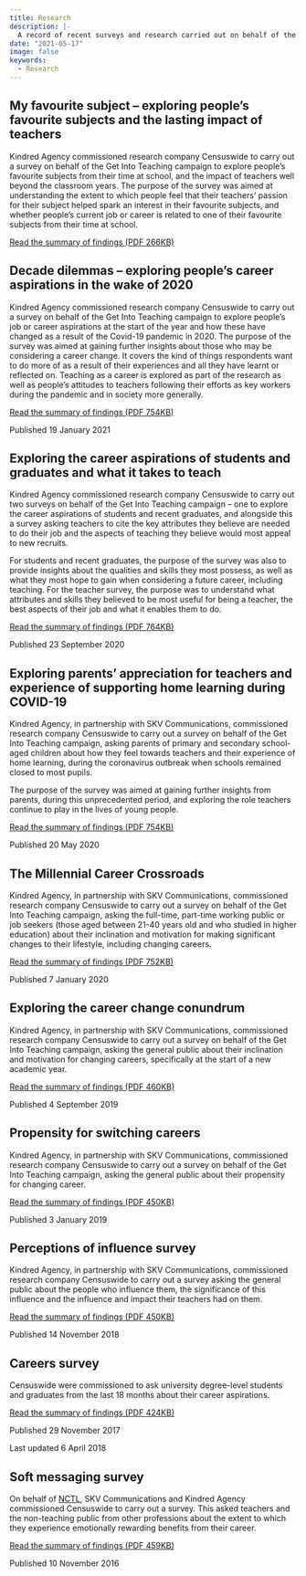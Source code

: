 ```yaml
---
title: Research
description: |-
  A record of recent surveys and research carried out on behalf of the Get Into Teaching campaign, such as the effect of the Covid-19 pandemic on people's career aspirations.
date: "2021-05-17"
image: false
keywords:
  - Research
---
```


## My favourite subject – exploring people’s favourite subjects and the lasting impact of teachers

Kindred Agency commissioned research company Censuswide to carry out a survey on behalf of the Get Into Teaching campaign to explore people’s favourite subjects from their time at school, and the impact of teachers well beyond the classroom years. The purpose of the survey was aimed at understanding the extent to which people feel that their teachers’ passion for their subject helped spark an interest in their favourite subjects, and whether people’s current job or career is related to one of their favourite subjects from their time at school. 

<a href="/assets/documents/my-favourite-subject.pdf">
    Read the summary of findings (PDF 266KB)
    <i class="fas fa-file-pdf"></i>
</a>

## Decade dilemmas – exploring people’s career aspirations in the wake of 2020

Kindred Agency commissioned research company Censuswide to carry out a survey on behalf of the Get Into Teaching campaign to explore people’s job or career aspirations at the start of the year and how these have changed as a result of the Covid-19 pandemic in 2020.
The purpose of the survey was aimed at gaining further insights about those who may be considering a career change. It covers the kind of things respondents want to do more of as a result of their experiences and all they have learnt or reflected on. Teaching as a career is explored as part of the research as well as people’s attitudes to teachers following their efforts as key workers during the pandemic and in society more generally.

<a href="/assets/documents/exploring-career-aspirations-in-the-wake-of-2020.pdf" class="call-to-action-icon-button">
    Read the summary of findings (PDF 754KB)
    <i class="fas fa-file-pdf"></i>
</a>

Published 19 January 2021

## Exploring the career aspirations of students and graduates and what it takes to teach

Kindred Agency commissioned research company Censuswide to carry out two surveys on behalf of the Get Into Teaching campaign – one to explore the career aspirations of students and recent graduates, and alongside this a survey asking teachers to cite the key attributes they believe are needed to do their job and the aspects of teaching they believe would most appeal to new recruits.

For students and recent graduates, the purpose of the survey was also to provide insights about the qualities and skills they most possess, as well as what they most hope to gain when considering a future career, including teaching. For the teacher survey, the purpose was to understand what attributes and skills they believed to be most useful for being a teacher, the best aspects of their job and what it enables them to do.

<a href="/assets/documents/it-takes-you-to-teach.pdf" class="call-to-action-icon-button">
    Read the summary of findings (PDF 764KB)
    <i class="fas fa-file-pdf"></i>
</a>

Published 23 September 2020

## Exploring parents’ appreciation for teachers and experience of supporting home learning during COVID-19

Kindred Agency, in partnership with SKV Communications, commissioned research company Censuswide to carry out a survey on behalf of the Get Into Teaching campaign, asking parents of primary and secondary school-aged children about how they feel towards teachers and their experience of home learning, during the coronavirus outbreak when schools remained closed to most pupils.  

The purpose of the survey was aimed at gaining further insights from parents, during this unprecedented period, and exploring the role teachers continue to play in the lives of young people. 

<a href="/assets/documents/thank-a-teacher.pdf" class="call-to-action-icon-button">
    Read the summary of findings (PDF 754KB)
    <i class="fas fa-file-pdf"></i>
</a>

Published 20 May 2020

## The Millennial Career Crossroads

Kindred Agency, in partnership with SKV Communications, commissioned research company Censuswide to carry out a survey on behalf of the Get Into Teaching campaign, asking the full-time, part-time working public or job seekers (those aged between 21-40 years old and who studied in higher education) about their inclination and motivation for making significant changes to their lifestyle, including changing careers.

<a href="/assets/documents/millenial-career-crossroads.pdf" class="call-to-action-icon-button">
    Read the summary of findings (PDF 752KB)
    <i class="fas fa-file-pdf"></i>
</a>

Published 7 January 2020

## Exploring the career change conundrum

Kindred Agency, in partnership with SKV Communications, commissioned research company Censuswide to carry out a survey on behalf of the Get Into Teaching campaign, asking the general public about their inclination and motivation for changing careers, specifically at the start of a new academic year.

<a href="/assets/documents/career-conundrum.pdf" class="call-to-action-icon-button">
    Read the summary of findings (PDF 460KB)
    <i class="fas fa-file-pdf"></i>
</a>

Published 4 September 2019

## Propensity for switching careers

Kindred Agency, in partnership with SKV Communications, commissioned research company Censuswide to carry out a survey on behalf of the Get Into Teaching campaign, asking the general public about their propensity for changing career.

<a href="/assets/documents/career-change-research.pdf" class="call-to-action-icon-button">
    Read the summary of findings (PDF 450KB)
    <i class="fas fa-file-pdf"></i>
</a>

Published 3 January 2019

## Perceptions of influence survey

Kindred Agency, in partnership with SKV Communications, commissioned research company Censuswide to carry out a survey asking the general public about the people who influence them, the significance of this influence and the influence and impact their teachers had on them. 

<a href="/assets/documents/perceptions-of-influence.pdf" class="call-to-action-icon-button">
    Read the summary of findings (PDF 450KB)
    <i class="fas fa-file-pdf"></i>
</a>

Published 14 November 2018

## Careers survey

Censuswide were commissioned to ask university degree-level students and graduates from the last 18 months about their career aspirations. 

<a href="/assets/documents/career-survey-summary.pdf" class="call-to-action-icon-button">
    Read the summary of findings (PDF 424KB)
    <i class="fas fa-file-pdf"></i>
</a>

Published 29 November 2017

Last updated 6 April 2018

## Soft messaging survey

On behalf of [NCTL](https://www.gov.uk/government/organisations/national-college-for-teaching-and-leadership), SKV Communications and Kindred Agency commissioned Censuswide to carry out a survey. This asked teachers and the non-teaching public from other professions about the extent to which they experience emotionally rewarding benefits from their career.

<a href="/assets/documents/soft-messaging.pdf" class="call-to-action-icon-button">
    Read the summary of findings (PDF 459KB)
    <i class="fas fa-file-pdf"></i>
</a>

Published 10 November 2016 